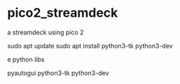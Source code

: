 # pico2_streamdeck
a streamdeck using pico 2



sudo apt update
sudo apt install python3-tk python3-dev


e python libs

pyautogui
python3-tk
python3-dev